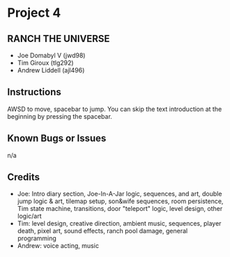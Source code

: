 # Project 4

## RANCH THE UNIVERSE

* Joe Domabyl V (jwd98)
* Tim Giroux (tlg292)
* Andrew Liddell (ajl496)

## Instructions

AWSD to move, spacebar to jump. You can skip the text introduction at the beginning by pressing the spacebar.

## Known Bugs or Issues

n/a

## Credits

* Joe: Intro diary section, Joe-In-A-Jar logic, sequences, and art, double jump logic & art, tilemap setup, son&wife sequences, room persistence, Tim state machine, transitions, door "teleport" logic, level design, other logic/art
* Tim: level design, creative direction, ambient music, sequences, player death, pixel art, sound effects, ranch pool damage, general programming
* Andrew: voice acting, music